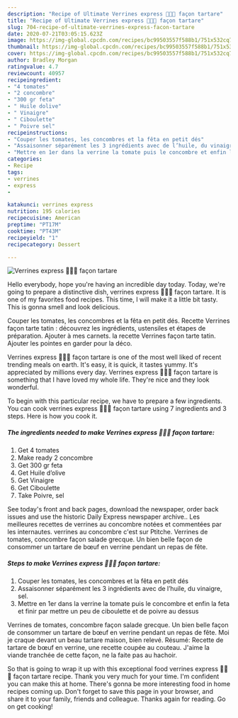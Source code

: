 ```yaml
---
description: "Recipe of Ultimate Verrines express 🍅🥒🧀 façon tartare"
title: "Recipe of Ultimate Verrines express 🍅🥒🧀 façon tartare"
slug: 704-recipe-of-ultimate-verrines-express-facon-tartare
date: 2020-07-21T03:05:15.623Z
image: https://img-global.cpcdn.com/recipes/bc99503557f588b1/751x532cq70/verrines-express-🍅🥒🧀-facon-tartare-photo-principale-de-la-recette.jpg
thumbnail: https://img-global.cpcdn.com/recipes/bc99503557f588b1/751x532cq70/verrines-express-🍅🥒🧀-facon-tartare-photo-principale-de-la-recette.jpg
cover: https://img-global.cpcdn.com/recipes/bc99503557f588b1/751x532cq70/verrines-express-🍅🥒🧀-facon-tartare-photo-principale-de-la-recette.jpg
author: Bradley Morgan
ratingvalue: 4.7
reviewcount: 40957
recipeingredient:
- "4 tomates"
- "2 concombre"
- "300 gr feta"
- " Huile dolive"
- " Vinaigre"
- " Ciboulette"
- " Poivre sel"
recipeinstructions:
- "Couper les tomates, les concombres et la fêta en petit dés"
- "Assaisonner séparément les 3 ingrédients avec de l’huile, du vinaigre, sel."
- "Mettre en 1er dans la verrine la tomate puis le concombre et enfin la feta et finir par mettre un peu de ciboulette et de poivre au dessus"
categories:
- Recipe
tags:
- verrines
- express
- 

katakunci: verrines express  
nutrition: 195 calories
recipecuisine: American
preptime: "PT17M"
cooktime: "PT43M"
recipeyield: "1"
recipecategory: Dessert

---
```



![Verrines express 🍅🥒🧀 façon tartare](https://img-global.cpcdn.com/recipes/bc99503557f588b1/751x532cq70/verrines-express-🍅🥒🧀-facon-tartare-photo-principale-de-la-recette.jpg)

Hello everybody, hope you're having an incredible day today. Today, we're going to prepare a distinctive dish, verrines express 🍅🥒🧀 façon tartare. It is one of my favorites food recipes. This time, I will make it a little bit tasty. This is gonna smell and look delicious.

Couper les tomates, les concombres et la fêta en petit dés. Recette Verrines façon tarte tatin : découvrez les ingrédients, ustensiles et étapes de préparation. Ajouter à mes carnets. la recette Verrines façon tarte tatin. Ajouter les pointes en garder pour la déco.

Verrines express 🍅🥒🧀 façon tartare is one of the most well liked of recent trending meals on earth. It's easy, it is quick, it tastes yummy. It's appreciated by millions every day. Verrines express 🍅🥒🧀 façon tartare is something that I have loved my whole life. They're nice and they look wonderful.


To begin with this particular recipe, we have to prepare a few ingredients. You can cook verrines express 🍅🥒🧀 façon tartare using 7 ingredients and 3 steps. Here is how you cook it.

<!--inarticleads1-->

##### The ingredients needed to make Verrines express 🍅🥒🧀 façon tartare:

1. Get 4 tomates
1. Make ready 2 concombre
1. Get 300 gr feta
1. Get  Huile d’olive
1. Get  Vinaigre
1. Get  Ciboulette
1. Take  Poivre, sel


See today&#39;s front and back pages, download the newspaper, order back issues and use the historic Daily Express newspaper archive.. Les meilleures recettes de verrines au concombre notées et commentées par les internautes. verrines au concombre c&#39;est sur Ptitche. Verrines de tomates, concombre façon salade grecque. Un bien belle façon de consommer un tartare de bœuf en verrine pendant un repas de fête. 

<!--inarticleads2-->

##### Steps to make Verrines express 🍅🥒🧀 façon tartare:

1. Couper les tomates, les concombres et la fêta en petit dés
1. Assaisonner séparément les 3 ingrédients avec de l’huile, du vinaigre, sel.
1. Mettre en 1er dans la verrine la tomate puis le concombre et enfin la feta et finir par mettre un peu de ciboulette et de poivre au dessus


Verrines de tomates, concombre façon salade grecque. Un bien belle façon de consommer un tartare de bœuf en verrine pendant un repas de fête. Moi je craque devant un beau tartare maison, bien relevé. Résumé: Recette de tartare de bœuf en verrine, une recette coupée au couteau. J&#39;aime la viande tranchée de cette façon, ne la faite pas au hachoir. 

So that is going to wrap it up with this exceptional food verrines express 🍅🥒🧀 façon tartare recipe. Thank you very much for your time. I'm confident you can make this at home. There's gonna be more interesting food in home recipes coming up. Don't forget to save this page in your browser, and share it to your family, friends and colleague. Thanks again for reading. Go on get cooking!
